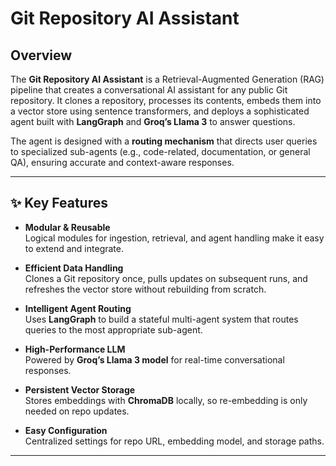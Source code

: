 # Git Repository AI Assistant

## Overview
The **Git Repository AI Assistant** is a Retrieval-Augmented Generation (RAG) pipeline that creates a conversational AI assistant for any public Git repository. It clones a repository, processes its contents, embeds them into a vector store using sentence transformers, and deploys a sophisticated agent built with **LangGraph** and **Groq’s Llama 3** to answer questions.

The agent is designed with a **routing mechanism** that directs user queries to specialized sub-agents (e.g., code-related, documentation, or general QA), ensuring accurate and context-aware responses.

---

## ✨ Key Features
- **Modular & Reusable**  
  Logical modules for ingestion, retrieval, and agent handling make it easy to extend and integrate.

- **Efficient Data Handling**  
  Clones a Git repository once, pulls updates on subsequent runs, and refreshes the vector store without rebuilding from scratch.

- **Intelligent Agent Routing**  
  Uses **LangGraph** to build a stateful multi-agent system that routes queries to the most appropriate sub-agent.

- **High-Performance LLM**  
  Powered by **Groq’s Llama 3 model** for real-time conversational responses.

- **Persistent Vector Storage**  
  Stores embeddings with **ChromaDB** locally, so re-embedding is only needed on repo updates.

- **Easy Configuration**  
  Centralized settings for repo URL, embedding model, and storage paths.

---

